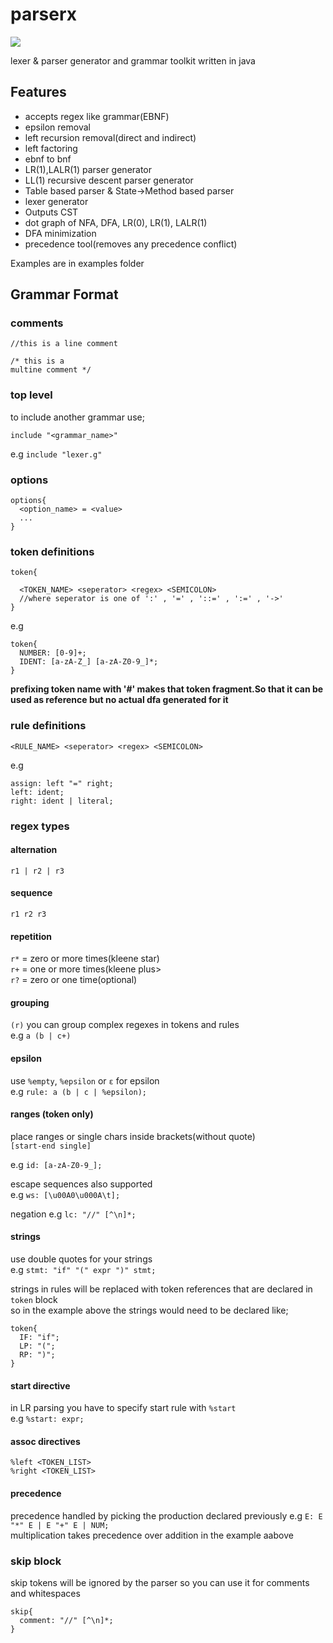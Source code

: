 # parserx
[![](https://jitpack.io/v/mesut146/parserx.svg)](https://jitpack.io/#mesut146/parserx)

lexer &amp; parser generator and grammar toolkit written in java

## Features

- accepts regex like grammar(EBNF)
- epsilon removal
- left recursion removal(direct and indirect)
- left factoring
- ebnf to bnf
- LR(1),LALR(1) parser generator
- LL(1) recursive descent parser generator
- Table based parser & State->Method based parser
- lexer generator
- Outputs CST
- dot graph of NFA, DFA, LR(0), LR(1), LALR(1)
- DFA minimization
- precedence tool(removes any precedence conflict)

Examples are in examples folder


## Grammar Format

### comments

`//this is a line comment`

```
/* this is a
multine comment */
```

### top level
to include another grammar use;<br>

`include "<grammar_name>"`

e.g `include "lexer.g"`

### options

```
options{
  <option_name> = <value>
  ...
}
```
### token definitions

```
token{

  <TOKEN_NAME> <seperator> <regex> <SEMICOLON>
  //where seperator is one of ':' , '=' , '::=' , ':=' , '->'
}
```
e.g
```
token{
  NUMBER: [0-9]+;
  IDENT: [a-zA-Z_] [a-zA-Z0-9_]*;
}
```

__prefixing token name with '#' makes that token fragment.So that it can be used as reference but no actual dfa generated for it__

### rule definitions

```
<RULE_NAME> <seperator> <regex> <SEMICOLON>
```
e.g
```
assign: left "=" right;
left: ident;
right: ident | literal;
```

### regex types

#### alternation
`r1 | r2 | r3`

#### sequence
`r1 r2 r3`

#### repetition
`r*` = zero or more times(kleene star)<br>
`r+` = one or more times(kleene plus><br>
`r?` = zero or one time(optional)<br>

#### grouping
`(r)` you can group complex regexes in tokens and rules<br>
e.g `a (b | c+)`

#### epsilon
use `%empty`, `%epsilon` or `ε` for epsilon<br>
e.g `rule: a (b | c | %epsilon);`

#### ranges (token only)
place ranges or single chars inside brackets(without quote)<br>
`[start-end single]`

e.g `id: [a-zA-Z0-9_];`

escape sequences also supported<br>
e.g `ws: [\u00A0\u000A\t];`

negation e.g `lc: "//" [^\n]*;`

#### strings

use double quotes for your strings<br>
e.g `stmt: "if" "(" expr ")" stmt;`

strings in rules will be replaced with token references that are declared in `token` block<br>
so in the example above the strings would need to be declared like;<br>
```
token{
  IF: "if";
  LP: "(";
  RP: ")";
}
```

#### start directive

in LR parsing you have to specify start rule with `%start`<br>
e.g `%start: expr;`

#### assoc directives
`%left <TOKEN_LIST>`
<br>`%right <TOKEN_LIST>`

#### precedence
precedence handled by picking the production declared previously
e.g `E: E "*" E | E "+" E | NUM;`
<br>multiplication takes precedence over addition in the example aabove


### skip block

skip tokens will be ignored by the parser so you can use it for comments and whitespaces 

```
skip{
  comment: "//" [^\n]*;
}
```
